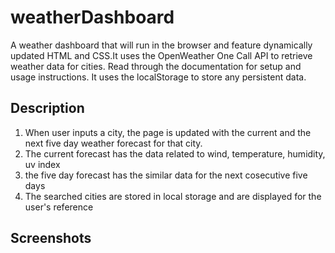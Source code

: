 # weatherDashboard
 A weather dashboard that will run in the browser and feature dynamically updated HTML and CSS.It uses the OpenWeather One Call API to retrieve weather data for cities. Read through the documentation for setup and usage instructions. It uses the localStorage to store any persistent data.
 
 ## Description
 1) When user inputs a city, the page is updated with the current and the next five day weather forecast for that city.
 2) The current forecast has the data related to wind, temperature, humidity, uv index
 3) the five day forecast has the similar data for the next cosecutive five days
 4) The searched cities are stored in local storage and are displayed for the user's reference
 
  ## Screenshots
